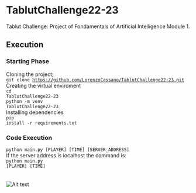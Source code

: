 # TablutChallenge22-23
Tablut Challenge: Project of Fondamentals of Artificial Intelligence Module 1.
<br> 
## Execution
### Starting Phase
Cloning the project; <br>
<code>git clone https://github.com/LorenzoCassano/TablutChallenge22-23.git</code>
Creating the virtual enviroment <br>
<code>cd TablutChallenge22-23</code> <br>
<code>python -m venv TablutChallenge22-23</code> <br>
Installing dependencies <br>
<code>pip install -r requirements.txt</code>
### Code Execution
<code>python main.py [PLAYER] [TIME] [SERVER_ADDRESS]</code> <br>
If the server address is localhost the command is:<br>
<code>python main.py [PLAYER] [TIME] </code> <br>
<br><br>
![Alt text](https://gianlucadimarzio.com/images/mbappe-image.jpg?p=14x9&s=649c557414c0085f4a9bf20b02a798fa)
<br>
